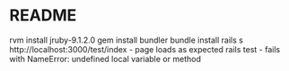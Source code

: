 # README

rvm install jruby-9.1.2.0
gem install bundler
bundle install
rails s
http://localhost:3000/test/index - page loads as expected
rails test - fails with NameError: undefined local variable or method
